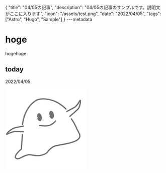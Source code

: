 {
  "title": "04/05の記事",
  "description": "04/05の記事のサンプルです。説明文がここに入ります",
  "icon": "/assets/test.png",
  "date": "2022/04/05",
  "tags": ["Astro", "Hugo", "Sample"]
}
---metadata

# hoge
hogehoge

## today
2022/04/05

![img](/assets/test.png)
